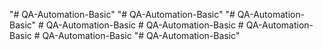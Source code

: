 "# QA-Automation-Basic" 
"# QA-Automation-Basic" 
"# QA-Automation-Basic" 
#   Q A - A u t o m a t i o n - B a s i c  
 #   Q A - A u t o m a t i o n - B a s i c  
 #   Q A - A u t o m a t i o n - B a s i c  
 #   Q A - A u t o m a t i o n - B a s i c  
 "# QA-Automation-Basic" 
